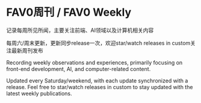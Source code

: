 # FAV0周刊 / FAV0 Weekly

记录每周所见所闻，主要关注前端、AI领域以及计算机相关内容

每周六/周末更新，更新同步release一次，欢迎star/watch releases in custom关注最新周刊发布

Recording weekly observations and experiences, primarily focusing on front-end development, AI, and computer-related content.

Updated every Saturday/weekend, with each update synchronized with a release. Feel free to star/watch releases in custom to stay updated with the latest weekly publications.
